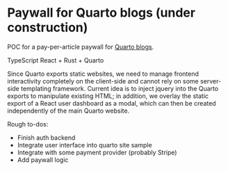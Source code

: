 # Paywall for Quarto blogs (under construction)
POC for a pay-per-article paywall for [Quarto blogs](https://quarto.org/docs/websites/website-blog.html).

TypeScript React + Rust + Quarto

Since Quarto exports static websites, we need to manage frontend interactivity completely on the client-side 
and cannot rely on some server-side templating framework. Current idea is to inject jquery into the Quarto
exports to manipulate existing HTML; in addition, we overlay the static export of a React user dashboard as a modal, 
which can then be created independently of the main Quarto website.

Rough to-dos:
- Finish auth backend
- Integrate user interface into quarto site sample
- Integrate with some payment provider (probably Stripe)
- Add paywall logic 

